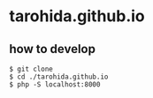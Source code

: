 # tarohida.github.io

## how to develop

```
$ git clone 
$ cd ./tarohida.github.io
$ php -S localhost:8000
```

